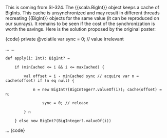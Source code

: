 This is coming from SI-324. The {{scala.BigInt}} object keeps a cache of BigInts. This cache is unsynchronized and may result in different threads recreating {{BigInt}} objects for the same value (it can be reproduced on our sunrays). It remains to be seen if the cost of the synchronization is worth the savings. Here is the solution proposed by the original poster:

{code}
    private @volatile var sync = 0; // value irrelevant

... ...

    def apply(i: Int): BigInt? =

        if (minCached <= i && i <= maxCached) {

            val offset = i - minCached sync // acquire var n = cache(offset) if (n eq null) {

                n = new BigInt?(BigInteger?.valueOf(i)); cache(offset) = n;

                    sync = 0; // release

            } n

        } else new BigInt?(BigInteger?.valueOf(i))

... 
{code}
